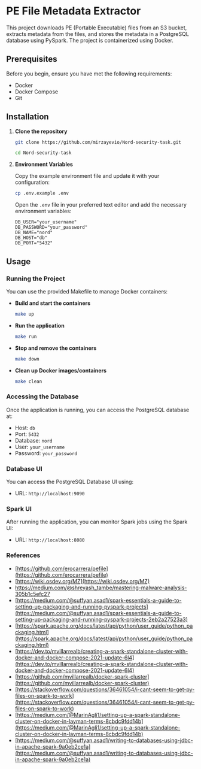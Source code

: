 # PE File Metadata Extractor

This project downloads PE (Portable Executable) files from an S3 bucket, extracts metadata from the files, and stores the metadata in a PostgreSQL database using PySpark. The project is containerized using Docker.

## Prerequisites

Before you begin, ensure you have met the following requirements:
- Docker
- Docker Compose
- Git

## Installation

1. **Clone the repository**
    ```bash
    git clone https://github.com/mirzayevio/Nord-security-task.git
    ```
    ```bash
    cd Nord-security-task
    ```

2. **Environment Variables**

    Copy the example environment file and update it with your configuration:
    ```bash
    cp .env.example .env
    ```

    Open the `.env` file in your preferred text editor and add the necessary environment variables:
    ```
    DB_USER="your_username"
    DB_PASSWORD="your_password"
    DB_NAME="nord"
    DB_HOST="db"
    DB_PORT="5432"
    ```

## Usage

### Running the Project

You can use the provided Makefile to manage Docker containers:

- **Build and start the containers**
    ```bash
    make up
    ```

- **Run the application**
    ```bash
    make run
    ```

- **Stop and remove the containers**
    ```bash
    make down
    ```


- **Clean up Docker images/containers**
    ```bash
    make clean
    ```

### Accessing the Database

Once the application is running, you can access the PostgreSQL database at:
- Host: `db`
- Port: `5432`
- Database: `nord`
- User: `your_username`
- Password: `your_password`


### Database UI

You can access the PostgreSQL Database UI using:
- URL: `http://localhost:9090`

### Spark UI

After running the application, you can monitor Spark jobs using the Spark UI:
- URL: `http://localhost:8080`


### References

- [https://github.com/erocarrera/pefile](https://github.com/erocarrera/pefile)
- [https://wiki.osdev.org/MZ](https://wiki.osdev.org/MZ)
- https://medium.com/@shreyash_tambe/mastering-malware-analysis-305b1c5efc27
- [https://medium.com/@suffyan.asad1/spark-essentials-a-guide-to-setting-up-packaging-and-running-pyspark-projects](https://medium.com/@suffyan.asad1/spark-essentials-a-guide-to-setting-up-packaging-and-running-pyspark-projects-2eb2a27523a3)
- [https://spark.apache.org/docs/latest/api/python/user_guide/python_packaging.html](https://spark.apache.org/docs/latest/api/python/user_guide/python_packaging.html)
- [https://dev.to/mvillarrealb/creating-a-spark-standalone-cluster-with-docker-and-docker-compose-2021-update-6l4](https://dev.to/mvillarrealb/creating-a-spark-standalone-cluster-with-docker-and-docker-compose-2021-update-6l4)
- [https://github.com/mvillarrealb/docker-spark-cluster](https://github.com/mvillarrealb/docker-spark-cluster)
- [https://stackoverflow.com/questions/36461054/i-cant-seem-to-get-py-files-on-spark-to-work](https://stackoverflow.com/questions/36461054/i-cant-seem-to-get-py-files-on-spark-to-work)
- [https://medium.com/@MarinAgli1/setting-up-a-spark-standalone-cluster-on-docker-in-layman-terms-8cbdc9fdd14b](https://medium.com/@MarinAgli1/setting-up-a-spark-standalone-cluster-on-docker-in-layman-terms-8cbdc9fdd14b)
- [https://medium.com/@suffyan.asad1/writing-to-databases-using-jdbc-in-apache-spark-9a0eb2ce1a](https://medium.com/@suffyan.asad1/writing-to-databases-using-jdbc-in-apache-spark-9a0eb2ce1a)
